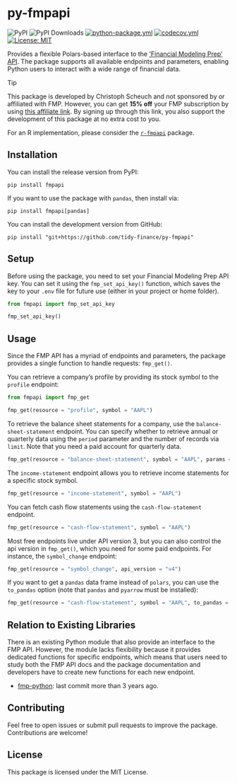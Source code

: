 # py-fmpapi
![PyPI](https://img.shields.io/pypi/v/fmpapi?label=pypi%20package)
![PyPI Downloads](https://img.shields.io/pypi/dm/fmpapi)
[![python-package.yml](https://github.com/tidy-finance/py-fmpapi/actions/workflows/python-package.yml/badge.svg)](https://github.com/tidy-finance/py-fmpapi/actions/workflows/python-package.yml)
[![codecov.yml](https://codecov.io/gh/tidy-finance/py-fmpapi/graph/badge.svg)](https://app.codecov.io/gh/tidy-finance/py-fmpapi)
[![License:
MIT](https://img.shields.io/badge/License-MIT-yellow.svg)](https://opensource.org/licenses/MIT)

Provides a flexible Polars-based interface to the ['Financial Modeling Prep' API](https://site.financialmodelingprep.com/developer/docs). The package supports all available endpoints and parameters, enabling Python users to interact with a wide range of financial data.

> [!TIP]
> This package is developed by Christoph Scheuch and not sponsored by or affiliated with FMP. However, you can get **15% off** your FMP subscription by using [this affiliate link](https://site.financialmodelingprep.com/pricing-plans?couponCode=tidyfinance). By signing up through this link, you also support the development of this package at no extra cost to you.

For an R implementation, please consider the [`r-fmpapi`](https://github.com/tidy-finance/r-fmpapi) package.

## Installation

You can install the release version from PyPI: 

```
pip install fmpapi
```

If you want to use the package with `pandas`, then install via:

```
pip install fmpapi[pandas]
```

You can install the development version from GitHub:

```
pip install "git+https://github.com/tidy-finance/py-fmpapi"
```

## Setup

Before using the package, you need to set your Financial Modeling Prep API key. You can set it using the `fmp_set_api_key()` function, which saves the key to your `.env` file for future use (either in your project or home folder).

```python
from fmpapi import fmp_set_api_key

fmp_set_api_key()
```

## Usage

Since the FMP API has a myriad of endpoints and parameters, the package provides a single function to handle requests: `fmp_get()`.

You can retrieve a company’s profile by providing its stock symbol to the `profile` endpoint:

```python
from fmpapi import fmp_get

fmp_get(resource = "profile", symbol = "AAPL")
```

To retrieve the balance sheet statements for a company, use the `balance-sheet-statement` endpoint. You can specify whether to retrieve annual or quarterly data using the `period` parameter and the number of records via `limit`. Note that you need a paid account for quarterly data. 

```python
fmp_get(resource = "balance-sheet-statement", symbol = "AAPL", params = {"period": "annual", "limit": 5})
```

The `income-statement` endpoint allows you to retrieve income statements for a specific stock symbol. 

```python
fmp_get(resource = "income-statement", symbol = "AAPL")
```

You can fetch cash flow statements using the `cash-flow-statement` endpoint.

```python
fmp_get(resource = "cash-flow-statement", symbol = "AAPL")
```

Most free endpoints live under API version 3, but you can also control the api version in `fmp_get()`, which you need for some paid endpoints. For instance, the `symbol_change` endpoint:

```python
fmp_get(resource = "symbol_change", api_version = "v4")
```

If you want to get a `pandas` data frame instead of `polars`, you can use the `to_pandas` option (note that `pandas` and `pyarrow` must be installed):

```python
fmp_get(resource = "cash-flow-statement", symbol = "AAPL", to_pandas = True)
```

## Relation to Existing Libraries

There is an existing Python module that also provide an interface to the FMP API. However, the module lacks flexibility because it provides dedicated functions for specific endpoints, which means that users need to study both the FMP API docs and the package documentation and developers have to create new functions for each new endpoint. 

- [fmp-python](https://pypi.org/project/fmp-python/): last commit more than 3 years ago. 

## Contributing

Feel free to open issues or submit pull requests to improve the package. Contributions are welcome!

## License

This package is licensed under the MIT License.